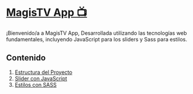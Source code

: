 # [MagisTV App 📺](https://sarasegura.github.io/magis-tv/)

¡Bienvenido/a a MagisTV App, Desarrollada utilizando las tecnologías web fundamentales, incluyendo JavaScript para los sliders y Sass para estilos.

## Contenido

1. [Estructura del Proyecto](#estructura-del-proyecto)
2. [Slider con JavaScript](#slider-con-javascript)
3. [Estilos con SASS](#estilos-con-sass)
